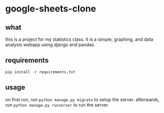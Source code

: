 # google-sheets-clone

## what
this is a project for my statistics class. it is a simple, graphing, and data analysis webapp using django and pandas.

## requirements
`pip install -r requirements.txt`

## usage
on first run, run `python manage.py migrate` to setup the server. afterwards, run `python manage.py runserver` to run the server.
